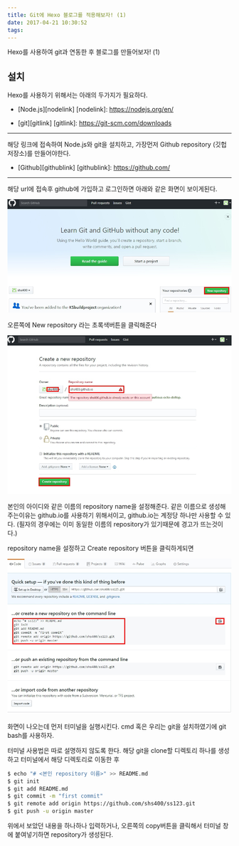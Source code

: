 ```yaml
---
title: Git에 Hexo 블로그를 적용해보자! (1)
date: 2017-04-21 10:30:52
tags:
---
```


Hexo를 사용하여 git과 연동한 후 블로그를 만들어보자! (1)

설치
---
Hexo를 사용하기 위해서는 아래의 두가지가 필요하다.
* [Node.js][nodelink]
   [nodelink]: https://nodejs.org/en/

* [git][gitlink]
   [gitlink]: https://git-scm.com/downloads
    
---

해당 링크에 접속하여 Node.js와 git을 설치하고,
가장먼저 Github repository (깃헙 저장소)를 만들어야한다.

* [Github][githublink]
   [githublink]: https://github.com/
  
---

해당 url에 접속후 github에 가입하고 로그인하면
아래와 같은 화면이 보이게된다.

![github 홈페이지 캡쳐화면](/img/hexo-install/img01.jpg )

오른쪽에 New repository 라는 초록색버튼을 클릭해준다

![github 홈페이지 캡쳐화면](/img/hexo-install/img02.jpg )

본인의 아이디와 같은 이름의 repository name을 설정해준다.
같은 이름으로 생성해 주는이유는 github.io를 사용하기 위해서이고, 
github.io는 계정당 하나만 사용할 수 있다.
(필자의 경우에는 이미 동일한 이름의 repository가 있기때문에 경고가 뜨는것이다.)

repository name을 설정하고 Create repository 버튼을 클릭하게되면

![github 홈페이지 캡쳐화면](/img/hexo-install/img03.jpg )

화면이 나오는데 먼저 터미널을 실행시킨다.
cmd 혹은 우리는 git을 설치하였기에 
git bash를 사용하자.

터미널 사용법은 따로 설명하지 않도록 한다.
해당 git을 clone할 디렉토리 하나를 생성하고 터미널에서 해당 디렉토리로 이동한 후 
``` bash
$ echo "# <본인 repository 이름>" >> README.md
$ git init
$ git add README.md
$ git commit -m "first commit"
$ git remote add origin https://github.com/shs400/ss123.git
$ git push -u origin master
```

위에서 보았던 내용을 하나하나 입력하거나, 오른쪽의 copy버튼을 클릭해서 터미널 창에 붙여넣기하면 repository가 생성된다.


